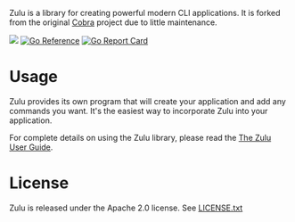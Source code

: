 Zulu is a library for creating powerful modern CLI applications. It is forked from the original [Cobra](https://github.com/spf13/cobra) project due to little maintenance.

[![](https://img.shields.io/github/workflow/status/gowarden/zulu/Test?longCache=tru&label=Test&logo=github%20actions&logoColor=fff)](https://github.com/gowarden/zulu/actions?query=workflow%3ATest)
[![Go Reference](https://pkg.go.dev/badge/github.com/gowarden/zulu.svg)](https://pkg.go.dev/github.com/gowarden/zulu)
[![Go Report Card](https://goreportcard.com/badge/github.com/gowarden/zulu)](https://goreportcard.com/report/github.com/gowarden/zulu)

# Usage

Zulu provides its own program that will create your application and add any
commands you want. It's the easiest way to incorporate Zulu into your application.

For complete details on using the Zulu library, please read the [The Zulu User Guide](site/content/user_guide.md).

# License

Zulu is released under the Apache 2.0 license. See [LICENSE.txt](LICENSE.txt)
